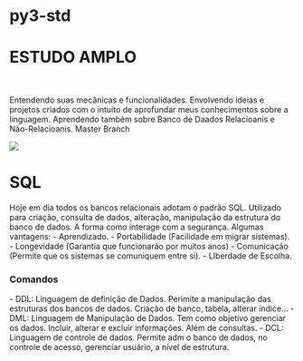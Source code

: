 # py3-std
<h1>ESTUDO AMPLO</h1>
<br>
<p>Entendendo suas mecânicas e funcionalidades. Envolvendo ideias e projetos criados com o intuito de aprofundar meus conhecimentos sobre a linguagem. 
 Aprendendo também sobre Banco de Daados Relacioanis e Não-Relacioanis. Master Branch</P>
 <img src="https://dev.mysql.com/doc/workbench/en/images/wb-home-screen-new.png"/>
<h1>SQL</h1>
Hoje em dia todos os bancos relacionais adotam o padrão SQL. Utilizado para criação, consulta de dados, alteração, manipulação da estrutura do banco de dados. 
A forma como interage com a segurança. 
Algumas vantagens:
- Aprendizado. - Portabilidade (Facilidade em migrar sistemas). - Longevidade (Garantia que funcionarão por muitos anos) 
- Comunicação (Permite que os sistemas se comuniquem entre si). - LIberdade de Escolha. 
<h3>Comandos</h3>
- DDL: Linguagem de definição de Dados. Perimite a manipulação das estruturas dos bancos de dados. Criação de banco, tabela, alterar índice...
- DML: Linguagem de Manipulação de Dados. Tem como objetivo gerenciar os dados. Incluir, alterar e excluir informações. Além de consultas. 
- DCL: Linguagem de controle de dados. Permite adm o banco de dados, no controle de acesso, gerenciar usuário, a nível de estrutura. 
